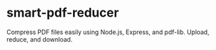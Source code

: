 # smart-pdf-reducer
Compress PDF files easily using Node.js, Express, and pdf-lib. Upload, reduce, and download.
